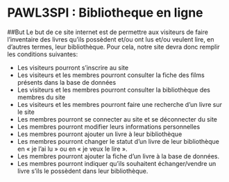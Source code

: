 # PAWL3SPI : Bibliotheque en ligne
##But
Le but de ce site internet est de permettre aux visiteurs de faire l’inventaire des livres qu’ils possèdent et/ou ont lus et/ou veulent lire, en d’autres termes, leur bibliothèque. 
Pour cela, notre site devra donc remplir les conditions suivantes:
- Les visiteurs pourront s’inscrire au site
- Les visiteurs et les membres pourront consulter la fiche des films présents dans la base
de données
- Les visiteurs et les membres pourront consulter la bibliothèque des membres du site
- Les visiteurs et les membres pourront faire une recherche d’un livre sur le site
- Les membres pourront se connecter au site et se déconnecter du site
- Les membres pourront modifier leurs informations personnelles
- Les membres pourront ajouter un livre à leur bibliothèque
- Les membres pourront changer le statut d’un livre de leur bibliothèque en « je l’ai lu »
ou en « je veux le lire ».
- Les membres pourront ajouter la fiche d’un livre à la base de données.
- Les membres pourront indiquer qu’ils souhaitent échanger/vendre un livre s’ils le
possèdent dans leur bibliothèque.
